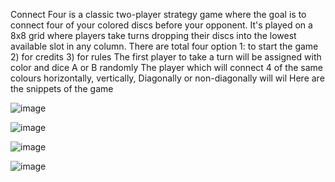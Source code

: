 Connect Four is a classic two-player strategy game where the goal is to connect four of your colored discs before your opponent. It's played on a 8x8 grid where players take turns dropping their discs into the lowest available slot in any column.
There are total four option 1: to start the game 2) for credits 3) for rules
The first player to take a turn will be assigned with color and dice A or B randomly
The player which will connect 4 of the same colours horizontally, vertically, Diagonally or non-diagonally will wil
Here are the snippets of the game


![image](https://github.com/Hussnain6/Connect-4/assets/151820982/e27ea0f2-8396-42c3-81e0-055c298b156f)

![image](https://github.com/Hussnain6/Connect-4/assets/151820982/452d3804-ab72-491e-a2cc-5ab6dc91d5c9)


![image](https://github.com/Hussnain6/Connect-4/assets/151820982/5fe6c0c2-e72a-4541-9f62-1370c4795e1d)


![image](https://github.com/Hussnain6/Connect-4/assets/151820982/0ed003b0-2d5a-4ebd-b3a7-b773b2980507)
